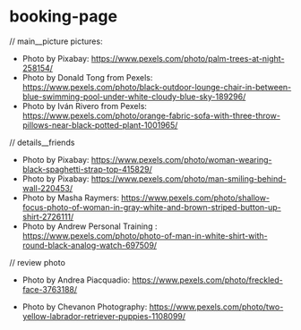 # booking-page

// main__picture pictures: 
- Photo by Pixabay: https://www.pexels.com/photo/palm-trees-at-night-258154/
- Photo by Donald Tong from Pexels: https://www.pexels.com/photo/black-outdoor-lounge-chair-in-between-blue-swimming-pool-under-white-cloudy-blue-sky-189296/
- Photo by Iván Rivero from Pexels: https://www.pexels.com/photo/orange-fabric-sofa-with-three-throw-pillows-near-black-potted-plant-1001965/


// details__friends 
- Photo by Pixabay: https://www.pexels.com/photo/woman-wearing-black-spaghetti-strap-top-415829/
- Photo by Pixabay: https://www.pexels.com/photo/man-smiling-behind-wall-220453/
- Photo by Masha Raymers: https://www.pexels.com/photo/shallow-focus-photo-of-woman-in-gray-white-and-brown-striped-button-up-shirt-2726111/
- Photo by Andrew Personal  Training : https://www.pexels.com/photo/photo-of-man-in-white-shirt-with-round-black-analog-watch-697509/

// review photo
- Photo by Andrea Piacquadio: https://www.pexels.com/photo/freckled-face-3763188/

- Photo by Chevanon Photography: https://www.pexels.com/photo/two-yellow-labrador-retriever-puppies-1108099/

